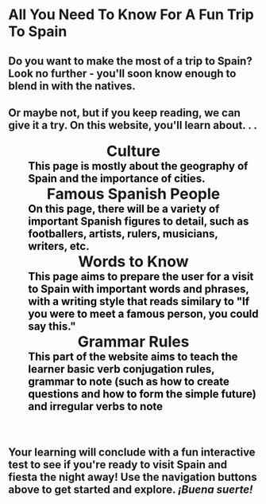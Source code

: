 <html lang="en">

<style>
 dd {
 color:black
 }
 
 dt {
 font-size: 30px;
 text-align: center;
 }
 
</style>

   <h1> All You Need To Know For A Fun Trip To Spain </h1>
<h2> Do you want to make the most of a trip to Spain? Look no further - you'll soon know enough to blend in with the natives. <h2>  
<!--This page should direct users to other pages. It should be like, if you want to learn about this, go here, if you want to learn about this, go here. In any case. . . -->

<p> Or maybe not, but if you keep reading, we can give it a try. On this website, you'll learn about. . . </p>

   <dl>
   <dt> Culture</dt>
   <dd>This page is mostly about the geography of Spain and the importance of cities. </dd>
   <dt> Famous Spanish People </dt>
   <dd>On this page, there will be a variety of important Spanish figures to detail, such as footballers, artists, rulers, musicians, writers, etc. </dd>
   <dt> Words to Know </dt>
   <dd>This page aims to prepare the user for a visit to Spain with important words and phrases, with a writing style that reads similary to "If you were to meet a famous person, you could say this." </dd>
   <dt> Grammar Rules </dt>
   <dd> This part of the website aims to teach the learner basic verb conjugation rules, grammar to note (such as how to create questions and how to form the simple future) and irregular verbs to note </dd>
   </dl>
<br>  

<p> Your learning will conclude with a fun interactive test to see if you're ready to visit Spain and fiesta the night away! Use the navigation buttons above to get started and explore. <i> ¡Buena suerte! </i> </p>

<!--ADD STYLE SHEETS LATER THEY HAVE STRETCHY BUTTONS-->


